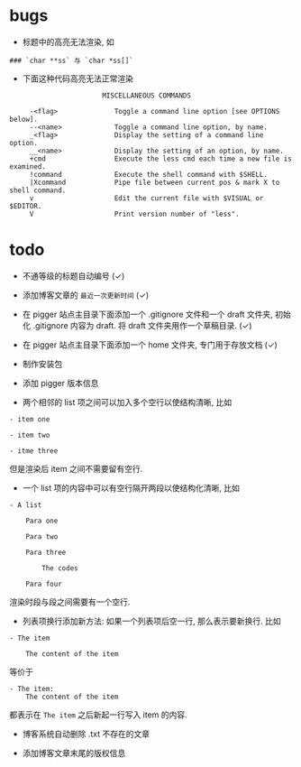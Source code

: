 # bugs

- 标题中的高亮无法渲染, 如
```
### `char **ss` 与 `char *ss[]`
```

- 下面这种代码高亮无法正常渲染
```
                       MISCELLANEOUS COMMANDS

     -<flag>              Toggle a command line option [see OPTIONS below].
     --<name>             Toggle a command line option, by name.
     _<flag>              Display the setting of a command line option.
     __<name>             Display the setting of an option, by name.
     +cmd                 Execute the less cmd each time a new file is examined.
     !command             Execute the shell command with $SHELL.
     |Xcommand            Pipe file between current pos & mark X to shell command.
     v                    Edit the current file with $VISUAL or $EDITOR.
     V                    Print version number of "less".
```

# todo

- 不通等级的标题自动编号 (✓)

- 添加博客文章的 `最近一次更新时间` (✓)

- 在 pigger 站点主目录下面添加一个 .gitignore 文件和一个 draft 文件夹, 初始化 .gitignore
内容为 draft. 将 draft 文件夹用作一个草稿目录. (✓)

- 在 pigger 站点主目录下面添加一个 home 文件夹, 专门用于存放文档 (✓)

- 制作安装包

- 添加 pigger 版本信息

- 两个相邻的 list 项之间可以加入多个空行以使结构清晰, 比如

```
- item one

- item two

- itme three
```

但是渲染后 item 之间不需要留有空行.

- 一个 list 项的内容中可以有空行隔开两段以使结构化清晰, 比如

```
- A list

    Para one

    Para two

    Para three

        The codes

    Para four
```

渲染时段与段之间需要有一个空行.

- 列表项换行添加新方法: 如果一个列表项后空一行, 那么表示要新换行.
比如

```
- The item

    The content of the item
```

等价于

```
- The item:
    The content of the item
```

都表示在 `The item` 之后新起一行写入 item 的内容.

- 博客系统自动删除 .txt 不存在的文章

- 添加博客文章末尾的版权信息

